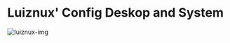 Luiznux' Config Deskop and System
=================================


![luiznux-img](https://github.com/luiznux/luiznux-config/blob/master/images/screenshot.png)






